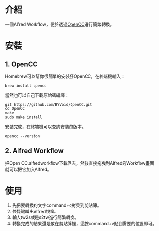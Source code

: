 # 介紹

一個Alfred Workflow，便於透過[OpenCC](https://github.com/BYVoid/OpenCC)進行簡繁轉換。

# 安裝

##  1. OpenCC
Homebrew可以幫你很簡單的安裝好OpenCC，在終端機輸入：

	brew install opencc
	
當然也可以自己下載原始碼編譯：

	git https://github.com/BYVoid/OpenCC.git
	cd OpenCC
	make
	sudo make install

安裝完成，在終端機可以查詢安裝的版本。

	opencc --version

##  2. Alfred Workflow

把Open CC.alfredworkflow下載回去，然後直接拖曳到Alfred的Workflow畫面就可以把它加入Alfred。

# 使用

1. 先把要轉換的文字command+c拷貝到剪貼簿。
2. 快捷鍵叫出Alfred視窗。
3. 輸入tw2s或是s2tw進行簡繁轉換。
4. 轉換完成的結果還是放在剪貼簿裡，這按command+v貼到需要的位置即可。


